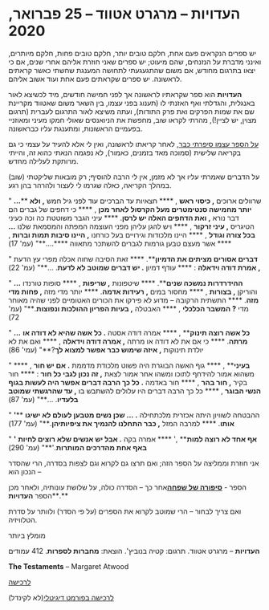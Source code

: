 # העדויות – מרגרט אטווד – 25 פברואר, 2020

יש ספרים הנקראים פעם אחת, חלקם טובים יותר, חלקם טובים פחות, חלקם מיותרים, ואינני מדברת על הנזנחים, שהם מיעוט; יש ספרים שאני חוזרת אליהם אחרי שנים, אם כי יצאו בתרגום מחודש, אם משום שהתגעגעתי לתחושה המענגת שחשתי כאשר קראתים לראשונה. יש ספרים שקראתים פעם אחת ועוד אשוב אליהם.

**העדויות** הוא ספר שקראתיו לראשונה אך לפני חמישה חודשים, מיד לכשיצא לאור באנגלית, והגדלתי ואף האזנתי לו (תענוג בפני עצמו, בין השאר משום שאטווד מקריינת שם את שמות הפרקים ואת פרק התודות), ועתה משיצא לאור התרגום לעברית (תרגום מצוין, יש לציין!), מהרתי לקראו שוב, מחפשת את הניואנסים שאולי חמקו מעיני ומאוזניי בפעמיים הראשונות, ומתענגת עליו כבראשונה.

[על הספר עצמו סיפרתי כבר](https://irisganor.com/4685/), לאחר קריאתו לראשונה, ואין לי אלא להעיד על עצמי כי גם בקריאה שלישית (סמוכה מאד בזמנים, כאמור), לא נפגמה הנאתי כהוא זה, והייתי מרותקת לעלילה מחדש.

על הדברים שאמרתי עליו אך לא מזמן, אין לי הרבה להוסיף; רק מובאות שליקטתי (שוב) במהלך הקריאה, כאלה שגרמו לי לעצור ולהרהר בהן רגע.

&quot; **...**** שרוולים ארוכים ****,**  **כיסוי ראש**** , **** חצאיות עד הברכיים עוד לפני גיל חמש ****,**  **ולא יותר מחמישה סנטימטרים מעל הקרסול לאחר מכן**** , **** כי דחפים של גברים הם דבר נורא ****,**  **ואת הדחפים האלה יש לרסן****. **** עיני הגבר משוטטת כה וכה כעיני הטיגריס ****,**  **עיני זרקור**** , **** ויש להגן עליהן מפני העוצמה המפתה והמסמאת שלנו ****...**  **בכל צורה וגודל**** , **** היינו מלכודות וגירויים בעל כורחנו ****,**  **היינו סיבות תמות וברות**** , **** אשר מעצם טבען גורמות לגברים להשתכר מתאווה ****....**&quot; (עמ&#39; 17)

&quot; **דברים אסורים מציתים את הדמיון****. **** זאת הסיבה שחוה אכלה מפרי עץ הדעת ****,**  **אמרת דודה וידאלה**** : **** עודף דמיון ****.**  **יש דברים שמוטב לא לדעת****. ...**&quot; (עמ&#39; 22)

&quot; **...**  **ההידרדרות נמשכה שנים****. **** שיטפונות ****,**  **שריפות**** , **** סופות טורנדו והוריקן ****,**  **בצורות**** , **** מחסור במים ****,**  **רעידות אדמה****. **** יותר מדי מזה ****,**  **פחות מדי מזה****. **** התשתית הרקובה – מדוע לא פירקו את הכורים האטומיים לפני שהיה מאוחר מדי ****?**  **המשבר הכלכלי**** , **** האבטלה ****,**  **בעיות הפריון ההולכות ונפוצות****.**&quot; (עמ&#39; 72)

&quot; **...**  **כל אשה רוצה תינוק**** , **** אמרה דודה אסטה ****.**  **כל אשה שהיא לא דודה או מרתה****. **** כי אם את לא דודה או מרתה ****,**  **אמרה דודה וידאלה**** , **** ואם את לא יולדת תינוקות ****,**  **איזה שימוש כבר אפשר למצוא לך****?**&quot; (עמי&#39; 86)

&quot; **בעיני**** , **** גוף האשה הבוגרת היה פשוט מלכודת מדממת ****.**  **אם יש חור**** , **** משהוא אמור להידחף לתוכו ומשהו אחר אמור לצאת ****,**  **זה נכון לגבי כל חור**** : **** חור בקיר ****,**  **חור בהר**** , **** חור באדמה ****.**  **כל כך הרבה דברים אפשר היה לעשות בגוף הנשי הבוגר**** , **** כל כך הרבה דברים היו עלולים להשתבש בו ****,**  **עד שהרגשתי שמוטב בלעדיו****. ...**&quot; (עמ&#39; 87)

&quot; **&#39;**** ההבטחה לשוויון היתה אכזרית מלכתחילה ****. ...**  **שכן נשים מטבען לעולם לא ישיגו אותו****. **** למרבה המזל ****,**  **כבר התחלנו להנמיך את ציפיותיהן****.**&quot; (עמ&#39; 177)

&quot; **&#39;**  **אף אחד לא רוצה למות**** ,&#39; **** אמרה בקה ****.**  **אבל יש אנשים שלא רוצים לחיות באף אחת מהדרכים המותרות****.&#39;**&quot; (עמ&#39; 290)

אני חוזרת וממליצה על הספר הזה; ואם תרצו גם לקרוא וגם לצפות בסדרה, הרי שהסדר הנכון הוא –

הספר - [**סיפורה של שפחה**](https://irisganor.com/1290/)אחר כך – הסדרה כולה, על שלושת עונותיה, ולאחר מכן הספר **העדויות****.**

ואם צריך לבחור – הרי שמוטב לקרוא את הספרים (על פי הסדר) ולוותר על סדרת הטלוויזיה.

מומלץ ביותר

**העדויות** – מרגרט אטווד. תרגום: קטיה בנוביץ&#39;. הוצאת: **מחברות לספרות**. 412 עמודים

**The Testaments** – Margaret Atwood

[לרכישה](http://www.kinbooks.co.il/page_30842)

[לרכישה בפורמט דיגיטלי](https://www.e-vrit.co.il/Product/16927/%D7%94%D7%A2%D7%93%D7%95%D7%99%D7%95%D7%AA)(לא לקינדל)